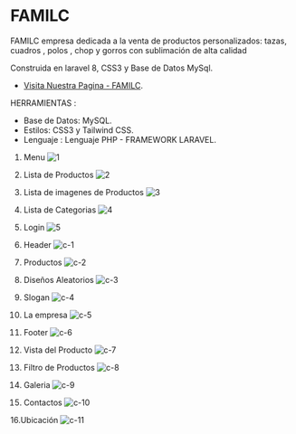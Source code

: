 # FAMILC 
FAMILC empresa dedicada a la venta de productos personalizados: tazas, cuadros , polos , chop y gorros con sublimación de alta calidad

Construida en laravel 8,  CSS3 y Base de Datos MySql.

- [Visita Nuestra Pagina - FAMILC](https://familc.com/).

HERRAMIENTAS :
- Base de Datos: MySQL.
- Estilos: CSS3 y Tailwind CSS.
- Lenguaje : Lenguaje PHP - FRAMEWORK LARAVEL.

1. Menu
![1](https://github.com/eduardo9753/Laravel-MiAgroPeru/assets/68178186/6f177c18-01ec-43b3-a445-2dee596d3f14)

2. Lista de Productos
![2](https://github.com/eduardo9753/Laravel-MiAgroPeru/assets/68178186/73e02598-b9ee-4e3d-ad92-a8c2f66d473b)

3. Lista de imagenes de Productos
![3](https://github.com/eduardo9753/Laravel-MiAgroPeru/assets/68178186/28e24f5a-4f4b-43ac-b557-1e12238ffaec)

4. Lista de Categorias
![4](https://github.com/eduardo9753/Laravel-MiAgroPeru/assets/68178186/5d9e1ab2-bc92-45da-9f8a-1dfac41d3069)

5. Login
![5](https://github.com/eduardo9753/Laravel-MiAgroPeru/assets/68178186/5580cf5b-5d6b-406e-b2ef-970c755d9780)

6. Header
![c-1](https://github.com/eduardo9753/Laravel-MiAgroPeru/assets/68178186/0634921a-e3cf-4df1-a986-95b1fda6f3cb)

7. Productos
![c-2](https://github.com/eduardo9753/Laravel-MiAgroPeru/assets/68178186/dbce414d-3ba2-4de6-896d-63734db8a84d)

8. Diseños Aleatorios
![c-3](https://github.com/eduardo9753/Laravel-MiAgroPeru/assets/68178186/d5d109a5-2c14-47fb-b3d7-fd268a87e898)

9. Slogan
![c-4](https://github.com/eduardo9753/Laravel-MiAgroPeru/assets/68178186/3c8a8517-4fbf-4c84-b947-3f3231cc6f57)

10. La empresa
![c-5](https://github.com/eduardo9753/Laravel-MiAgroPeru/assets/68178186/be12cc33-5a7d-4120-8adb-937fc31b6352)

11. Footer
![c-6](https://github.com/eduardo9753/Laravel-MiAgroPeru/assets/68178186/e16e0348-0d10-43dc-a675-394283a46250)

12. Vista del Producto
![c-7](https://github.com/eduardo9753/Laravel-MiAgroPeru/assets/68178186/79d36897-3e00-4437-94d0-f642f08b26ee)

13. Filtro de Productos
![c-8](https://github.com/eduardo9753/Laravel-MiAgroPeru/assets/68178186/ce95c28f-85ce-4b00-8773-273d5a55ddfb)

14. Galeria
![c-9](https://github.com/eduardo9753/Laravel-MiAgroPeru/assets/68178186/151dcb1d-c674-4484-9613-6e2aac816b5e)

15. Contactos
![c-10](https://github.com/eduardo9753/Laravel-MiAgroPeru/assets/68178186/faa35b13-d377-41e7-aaa5-6330d9f091bb)

16.Ubicación
![c-11](https://github.com/eduardo9753/Laravel-MiAgroPeru/assets/68178186/e8fe0f19-10f0-4a69-ab99-575ee714550c)








